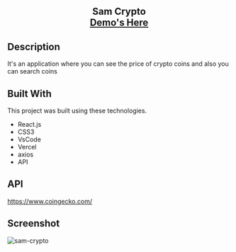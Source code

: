 <h2 align="center">
  Sam Crypto<br/>
  <a href="https://sanshwe.vercel.app/" target="_blank">Demo's Here</a>
</h2>

## Description
It's an application where you can see the price of crypto coins and also you can search coins

## Built With

This project was built using these technologies.

- React.js
- CSS3
- VsCode
- Vercel
- axios
- API

## API
https://www.coingecko.com/

## Screenshot
![sam-crypto](https://github.com/Sam-mx/Crypto-App-React/assets/146705452/3143c58b-cf6c-434a-a0b6-c448f8d92fa0)



